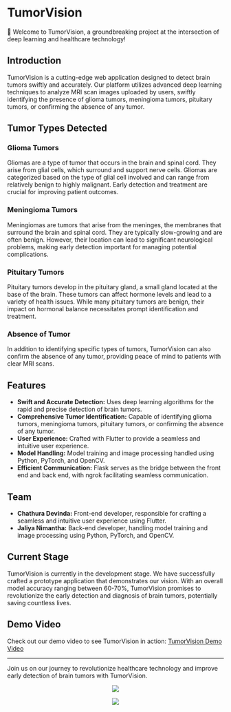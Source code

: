 # TumorVision

🧠 Welcome to TumorVision, a groundbreaking project at the intersection of deep learning and healthcare technology!

## Introduction

TumorVision is a cutting-edge web application designed to detect brain tumors swiftly and accurately. Our platform utilizes advanced deep learning techniques to analyze MRI scan images uploaded by users, swiftly identifying the presence of glioma tumors, meningioma tumors, pituitary tumors, or confirming the absence of any tumor.

## Tumor Types Detected

### Glioma Tumors
Gliomas are a type of tumor that occurs in the brain and spinal cord. They arise from glial cells, which surround and support nerve cells. Gliomas are categorized based on the type of glial cell involved and can range from relatively benign to highly malignant. Early detection and treatment are crucial for improving patient outcomes.

### Meningioma Tumors
Meningiomas are tumors that arise from the meninges, the membranes that surround the brain and spinal cord. They are typically slow-growing and are often benign. However, their location can lead to significant neurological problems, making early detection important for managing potential complications.

### Pituitary Tumors
Pituitary tumors develop in the pituitary gland, a small gland located at the base of the brain. These tumors can affect hormone levels and lead to a variety of health issues. While many pituitary tumors are benign, their impact on hormonal balance necessitates prompt identification and treatment.

### Absence of Tumor
In addition to identifying specific types of tumors, TumorVision can also confirm the absence of any tumor, providing peace of mind to patients with clear MRI scans.

## Features

- **Swift and Accurate Detection:** Uses deep learning algorithms for the rapid and precise detection of brain tumors.
- **Comprehensive Tumor Identification:** Capable of identifying glioma tumors, meningioma tumors, pituitary tumors, or confirming the absence of any tumor.
- **User Experience:** Crafted with Flutter to provide a seamless and intuitive user experience.
- **Model Handling:** Model training and image processing handled using Python, PyTorch, and OpenCV.
- **Efficient Communication:** Flask serves as the bridge between the front end and back end, with ngrok facilitating seamless communication.

## Team

- **Chathura Devinda:** Front-end developer, responsible for crafting a seamless and intuitive user experience using Flutter.
- **Jaliya Nimantha:** Back-end developer, handling model training and image processing using Python, PyTorch, and OpenCV.

## Current Stage

TumorVision is currently in the development stage. We have successfully crafted a prototype application that demonstrates our vision. With an overall model accuracy ranging between 60-70%, TumorVision promises to revolutionize the early detection and diagnosis of brain tumors, potentially saving countless lives.

## Demo Video

Check out our demo video to see TumorVision in action: [TumorVision Demo Video](https://www.linkedin.com/posts/jaliya-nimantha-8924b7219_tumorvision-healthtech-deeplearning-activity-7186617881105707008-XiKV?utm_source=share&utm_medium=member_desktop)

---

Join us on our journey to revolutionize healthcare technology and improve early detection of brain tumors with TumorVision.
<p align="center">
  <img src="https://github.com/jaliyanimanthako/TumorVision/assets/161110418/dd668d64-81f2-4e97-897e-049a40cbb29e" >
</p>

<p align="center">
  <img src="https://github.com/jaliyanimanthako/TumorVision/assets/161110418/c5a81a08-1700-48fe-b96c-4724488a1670" >
</p>

